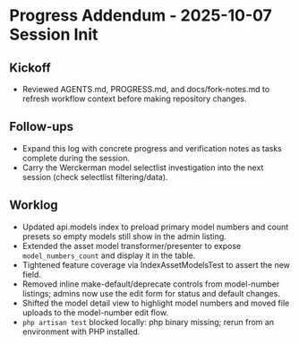 # Progress Addendum - 2025-10-07 Session Init

## Kickoff
- Reviewed AGENTS.md, PROGRESS.md, and docs/fork-notes.md to refresh workflow context before making repository changes.

## Follow-ups
- Expand this log with concrete progress and verification notes as tasks complete during the session.
- Carry the Werckerman model selectlist investigation into the next session (check selectlist filtering/data).

## Worklog
- Updated api.models index to preload primary model numbers and count presets so empty models still show in the admin listing.
- Extended the asset model transformer/presenter to expose `model_numbers_count` and display it in the table.
- Tightened feature coverage via IndexAssetModelsTest to assert the new field.
- Removed inline make-default/deprecate controls from model-number listings; admins now use the edit form for status and default changes.
- Shifted the model detail view to highlight model numbers and moved file uploads to the model-number edit flow.
- `php artisan test` blocked locally: php binary missing; rerun from an environment with PHP installed.
